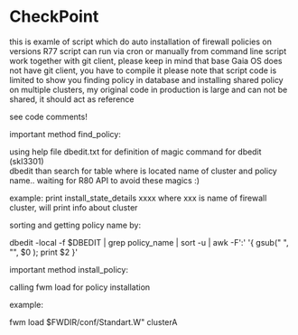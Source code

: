 # CheckPoint

this is examle of script which do auto installation of firewall policies on versions R77
script can run via cron or manually from command line
script work together with git client, please keep in mind that base Gaia OS does not have git client, you have to compile it
please note that script code is limited to show you finding policy in database and installing shared policy on multiple clusters, my original code in production is large and can not be shared, it should act as reference

see code comments!

important method find_policy:
 
using help file dbedit.txt for definition of magic command for dbedit (skI3301)  
dbedit than search for table where is located name of cluster and policy name.. waiting for R80 API to avoid these magics :) 

example: 
print install_state_details xxxx        where xxx is name of firewall cluster, will print info about cluster

sorting and getting policy name by:

dbedit -local -f $DBEDIT | grep policy_name | sort -u | awk -F':' '{ gsub(" ", "", $0 ); print $2 }'



important method install_policy:

calling fwm load for policy installation 

example:

fwm load $FWDIR/conf/Standart.W" clusterA


